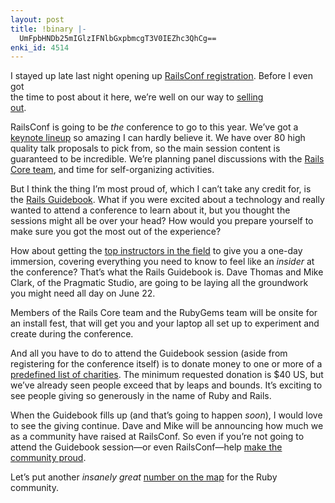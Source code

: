 ```yaml
---
layout: post
title: !binary |-
  UmFpbHNDb25mIGlzIFNlbGxpbmcgT3V0IEZhc3QhCg==
enki_id: 4514
---
```


I stayed up late last night opening up <a
href="http://railsconf.org/">RailsConf registration</a>. Before I even
got  
the time to post about it here, we’re well on our way to <a
href="http://weblog.rubyonrails.org/articles/2006/02/02/railsconf-2006-selling-fast">selling  
out</a>.

<p>
RailsConf is going to be <em>the</em> conference to go to this year.  
We’ve got a <a href="http://railsconf.org/pages/keynotes/">keynote  
lineup</a> so amazing I can hardly believe it. We have over 80 high
quality  
talk proposals to pick from, so the main session content is guaranteed
to  
be incredible. We’re planning panel discussions with the <a
href="http://rubyonrails.org/core">Rails Core team</a>, and time for  
self-organizing activities.

</p>
<p>
But I think the thing I’m most proud of, which I can’t take any  
credit for, is the
<a href="http://railsconf.org/pages/guidebook">Rails  
Guidebook</a>. What if you were excited about a technology and really  
wanted to attend a conference to learn about it, but you thought the  
sessions might all be over your head? How would you prepare yourself
to  
make sure you got the most out of the experience?

</p>
<p>
How about getting the <a href="http://www.pragmaticstudio.com">top  
instructors in the field</a> to give you a one-day immersion, covering  
everything you need to know to feel like an <em>insider</em> at the  
conference? That’s what the Rails Guidebook is. Dave Thomas and Mike  
Clark, of the Pragmatic Studio, are going to be laying all the
groundwork  
you might need all day on June 22.

</p>
<p>
Members of the Rails Core team and the RubyGems team will be onsite for
an  
install fest, that will get you and your laptop all set up to
experiment  
and create during the conference.

</p>
<p>
And all you have to do to attend the Guidebook session (aside from  
registering for the conference itself) is to donate money to one or more
of  
a <a
href="http://www.justgive.org/basket?donorId=42670&listTypeId=1&acton=viewList">predefined  
list of charities</a>. The minimum requested donation is $40 US, but  
we’ve already seen people exceed that by leaps and bounds. It’s  
exciting to see people giving so generously in the name of Ruby and
Rails.

</p>
<p>
When the Guidebook fills up (and that’s going to happen  
<em>soon</em>), I would love to see the giving continue. Dave and Mike
will  
be announcing how much we as a community have raised at RailsConf. So
even  
if you’re not going to attend the Guidebook session—or even  
RailsConf—help <a
href="http://www.justgive.org/basket?donorId=42670&listTypeId=1&acton=viewList">make  
the community proud</a>.

</p>
<p>
Let’s put another <em>insanely</em> <em>great</em> <a
href="http://weblog.rubyonrails.org/articles/2006/02/01/secrets-behind-ruby-on-rails-the-numbers">number  
on the map</a> for the Ruby community.

</p>
